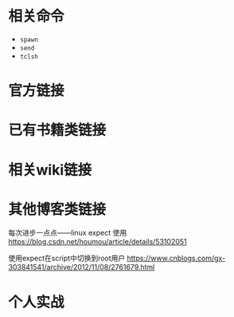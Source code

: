 
# 相关命令

- `spawn`
- `send`
- `tclsh`

# 官方链接

# 已有书籍类链接

# 相关wiki链接

# 其他博客类链接

每次进步一点点——linux expect 使用 https://blog.csdn.net/houmou/article/details/53102051

使用expect在script中切换到root用户 https://www.cnblogs.com/gx-303841541/archive/2012/11/08/2761679.html

# 个人实战
